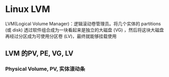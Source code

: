 # Linux LVM
LVM(Logical Volume Manager)：逻辑滚动卷管理员。将几个实体的
partitions (或 disk) 透过软件组合成为一块看起来是独立的大磁盘 (VG) ，然后将这块大磁盘再经过分区成为可使用分区卷 (LV)，最终就能够挂载使用

## LVM 的PV, PE, VG, LV
### Physical Volume, PV, 实体滚动条
